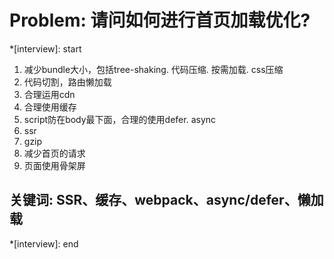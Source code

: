 # Problem: 请问如何进行首页加载优化?

*[interview]: start

1. 减少bundle大小，包括tree-shaking. 代码压缩. 按需加载. css压缩
2. 代码切割，路由懒加载
3. 合理运用cdn
4. 合理使用缓存
5. script防在body最下面，合理的使用defer. async
6. ssr
7. gzip
8. 减少首页的请求
9. 页面使用骨架屏

## 关键词: SSR、缓存、webpack、async/defer、懒加载

*[interview]: end
